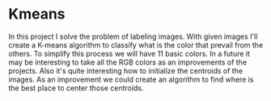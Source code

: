 # Kmeans
In this project I solve the problem of labeling images. With given images I'll create a K-means algorithm to classify what is the color that prevail from the others.
To simplify this process we will have 11 basic colors. In a future it may be interesting to take all the RGB colors as an improvements of the projects. 
Also it's quite interesting how to initialize the centroids of the images. As an improvement we could create an algorithm to find where is the best place to center those centroids. 

